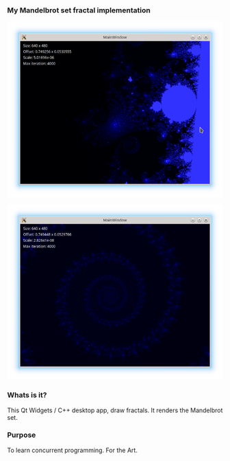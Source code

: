 ### My Mandelbrot set fractal implementation

![example of rendering](docs/screenshot.png "Screenshot 1")

![example of rendering](docs/screenshot2.png "Screenshot 2")

### Whats is it?

This Qt Widgets / C++ desktop app, draw fractals.
It renders the Mandelbrot set.

### Purpose

To learn concurrent programming. For the Art.
